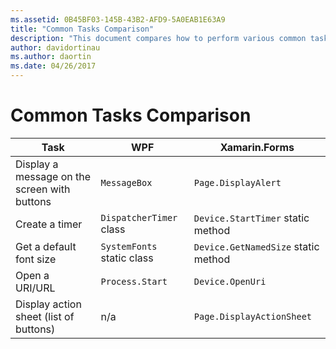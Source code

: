 ```yaml
---
ms.assetid: 0B45BF03-145B-43B2-AFD9-5A0EAB1E63A9
title: "Common Tasks Comparison"
description: "This document compares how to perform various common tasks on WPF and Xamarin.Forms. It looks at buttons, timers, font sizes, opening a URI, and displaying an action sheet."
author: davidortinau
ms.author: daortin
ms.date: 04/26/2017
---
```


# Common Tasks Comparison

| Task | WPF | Xamarin.Forms |
|--- |--- |--- |
|Display a message on the screen with buttons|`MessageBox`|`Page.DisplayAlert`|
|Create a timer|`DispatcherTimer` class|`Device.StartTimer` static method|
|Get a default font size|`SystemFonts` static class|`Device.GetNamedSize` static method|
|Open a URI/URL|`Process.Start`|`Device.OpenUri`|
|Display action sheet (list of buttons)|n/a|`Page.DisplayActionSheet`|
